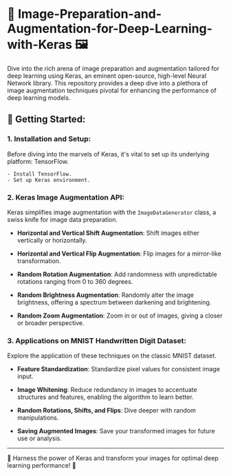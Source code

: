 # 🎨 Image-Preparation-and-Augmentation-for-Deep-Learning-with-Keras 🖼️

Dive into the rich arena of image preparation and augmentation tailored for deep learning using Keras, an eminent open-source, high-level Neural Network library. This repository provides a deep dive into a plethora of image augmentation techniques pivotal for enhancing the performance of deep learning models.

## 🚀 Getting Started:

### 1. **Installation and Setup**:

Before diving into the marvels of Keras, it's vital to set up its underlying platform: TensorFlow.
    
    - Install TensorFlow.
    - Set up Keras environment.

### 2. **Keras Image Augmentation API**:

Keras simplifies image augmentation with the `ImageDataGenerator` class, a swiss knife for image data preparation.

- **Horizontal and Vertical Shift Augmentation**: Shift images either vertically or horizontally.
  
- **Horizontal and Vertical Flip Augmentation**: Flip images for a mirror-like transformation.
  
- **Random Rotation Augmentation**: Add randomness with unpredictable rotations ranging from 0 to 360 degrees.
  
- **Random Brightness Augmentation**: Randomly alter the image brightness, offering a spectrum between darkening and brightening.
  
- **Random Zoom Augmentation**: Zoom in or out of images, giving a closer or broader perspective.

### 3. **Applications on MNIST Handwritten Digit Dataset**:

Explore the application of these techniques on the classic MNIST dataset.

- **Feature Standardization**: Standardize pixel values for consistent image input.
  
- **Image Whitening**: Reduce redundancy in images to accentuate structures and features, enabling the algorithm to learn better.
  
- **Random Rotations, Shifts, and Flips**: Dive deeper with random manipulations.
  
- **Saving Augmented Images**: Save your transformed images for future use or analysis.

---

📸 Harness the power of Keras and transform your images for optimal deep learning performance! 🧠
